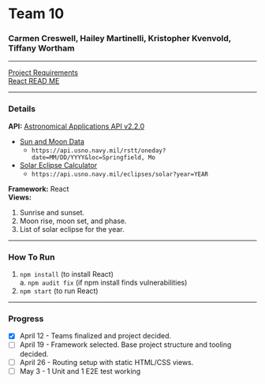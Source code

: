 # Team 10
### Carmen Creswell, Hailey Martinelli, Kristopher Kvenvold, Tiffany Wortham

---
[Project Requirements](ProjectRequirements.md)  
[React READ ME](ReactREADME.md)

---
### Details

**API:** [Astronomical Applications API v2.2.0](https://aa.usno.navy.mil/data/docs/api.php)  
 * [Sun and Moon Data](https://aa.usno.navy.mil/data/docs/api.php#rstt)  
   * `https://api.usno.navy.mil/rstt/oneday?date=MM/DD/YYYY&loc=Springfield, Mo`
 * [Solar Eclipse Calculator](https://aa.usno.navy.mil/data/docs/api.php#soleclipse)  
   * `https://api.usno.navy.mil/eclipses/solar?year=YEAR`

**Framework:** React  
**Views:** 
1. Sunrise and sunset.
2. Moon rise, moon set, and phase.
3. List of solar eclipse for the year.

---
### How To Run
1. `npm install` (to install React)  
a. `npm audit fix` (if npm install finds vulnerabilities)
2. `npm start` (to run React)

---
### Progress
- [X] April 12 - Teams finalized and project decided.
- [ ] April 19 - Framework selected. Base project structure and tooling decided.
- [ ] April 26 - Routing setup with static HTML/CSS views.
- [ ] May 3 - 1 Unit and 1 E2E test working